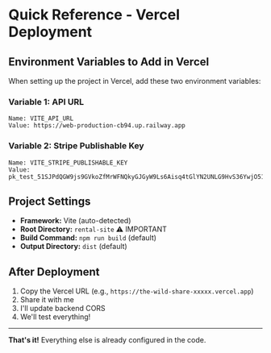 # Quick Reference - Vercel Deployment

## Environment Variables to Add in Vercel

When setting up the project in Vercel, add these two environment variables:

### Variable 1: API URL
```
Name: VITE_API_URL
Value: https://web-production-cb94.up.railway.app
```

### Variable 2: Stripe Publishable Key
```
Name: VITE_STRIPE_PUBLISHABLE_KEY
Value: pk_test_51SJPdQGW9js9GVkoZfMrWFNQkyGJGyW9Ls6Aisq4tGlYN2UNLG9HvS36YwjO51kHNTKvIgx5ImLK6I8PpjEV2zg700WKXnDRQ5
```

## Project Settings

- **Framework:** Vite (auto-detected)
- **Root Directory:** `rental-site` ⚠️ IMPORTANT
- **Build Command:** `npm run build` (default)
- **Output Directory:** `dist` (default)

## After Deployment

1. Copy the Vercel URL (e.g., `https://the-wild-share-xxxxx.vercel.app`)
2. Share it with me
3. I'll update backend CORS
4. We'll test everything!

---

**That's it!** Everything else is already configured in the code.

